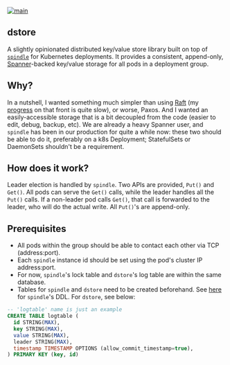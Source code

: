 [![main](https://github.com/flowerinthenight/dstore/actions/workflows/main.yml/badge.svg)](https://github.com/flowerinthenight/dstore/actions/workflows/main.yml)

## dstore
A slightly opinionated distributed key/value store library built on top of [`spindle`](https://github.com/flowerinthenight/spindle) for Kubernetes deployments. It provides a consistent, append-only, [Spanner](https://cloud.google.com/spanner)-backed key/value storage for all pods in a deployment group.

## Why?
In a nutshell, I wanted something much simpler than using [Raft](https://raft.github.io/) (my [progress](https://github.com/flowerinthenight/testqrm) on that front is quite slow), or worse, Paxos. And I wanted an easily-accessible storage that is a bit decoupled from the code (easier to edit, debug, backup, etc). We are already a heavy Spanner user, and `spindle` has been in our production for quite a while now: these two should be able to do it, preferably on a k8s Deployment; StatefulSets or DaemonSets shouldn't be a requirement.

## How does it work?
Leader election is handled by `spindle`. Two APIs are provided, `Put()` and `Get()`. All pods can serve the `Get()` calls, while the leader handles all the `Put()` calls. If a non-leader pod calls `Get()`, that call is forwarded to the leader, who will do the actual write. All `Put()`'s are append-only.

## Prerequisites
* All pods within the group should be able to contact each other via TCP (address:port).
* Each `spindle` instance id should be set using the pod's cluster IP address:port.
* For now, `spindle`'s lock table and `dstore`'s log table are within the same database.
* Tables for `spindle` and `dstore` need to be created beforehand. See [here](https://github.com/flowerinthenight/spindle) for `spindle`'s DDL. For `dstore`, see below:

```sql
-- 'logtable' name is just an example
CREATE TABLE logtable (
  id STRING(MAX),
  key STRING(MAX),
  value STRING(MAX),
  leader STRING(MAX),
  timestamp TIMESTAMP OPTIONS (allow_commit_timestamp=true),
) PRIMARY KEY (key, id)
```
